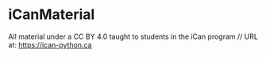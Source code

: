 # iCanMaterial
All material under a CC BY 4.0 taught to students in the iCan program
// URL at: https://ican-python.ca
